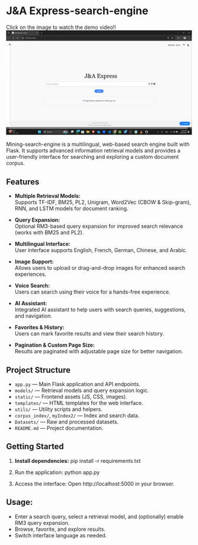 # J&A Express-search-engine
Click on the image to watch the demo video!!
[![Watch the video](screenshot.png)](https://drive.google.com/file/d/1gBtSmx6MZScTWgpmtq88dx_1og7fv3PX/view?usp=sharing)

Mining-search-engine is a multilingual, web-based search engine built with Flask. It supports advanced information retrieval models and provides a user-friendly interface for searching and exploring a custom document corpus.

## Features

- **Multiple Retrieval Models:**  
  Supports TF-IDF, BM25, PL2, Unigram, Word2Vec (CBOW & Skip-gram), RNN, and LSTM models for document ranking.

- **Query Expansion:**  
  Optional RM3-based query expansion for improved search relevance (works with BM25 and PL2).

- **Multilingual Interface:**  
  User interface supports English, French, German, Chinese, and Arabic.

- **Image Support:**  
  Allows users to upload or drag-and-drop images for enhanced search experiences.

- **Voice Search:**  
  Users can search using their voice for a hands-free experience.

- **AI Assistant:**  
  Integrated AI assistant to help users with search queries, suggestions, and navigation.

- **Favorites & History:**  
  Users can mark favorite results and view their search history.

- **Pagination & Custom Page Size:**  
  Results are paginated with adjustable page size for better navigation.

## Project Structure

- `app.py` — Main Flask application and API endpoints.
- `models/` — Retrieval models and query expansion logic.
- `static/` — Frontend assets (JS, CSS, images).
- `templates/` — HTML templates for the web interface.
- `utils/` — Utility scripts and helpers.
- `corpus_index/`, `myIndex2/` — Index and search data.
- `Datasets/` — Raw and processed datasets.
- `README.md` — Project documentation.

## Getting Started

1. **Install dependencies:**
   pip install -r requirements.txt

2. Run the application: python app.py

3. Access the interface:
Open http://localhost:5000 in your browser.


## Usage: 
- Enter a search query, select a retrieval model, and (optionally) enable RM3 query expansion.
- Browse, favorite, and explore results.
- Switch interface language as needed.
